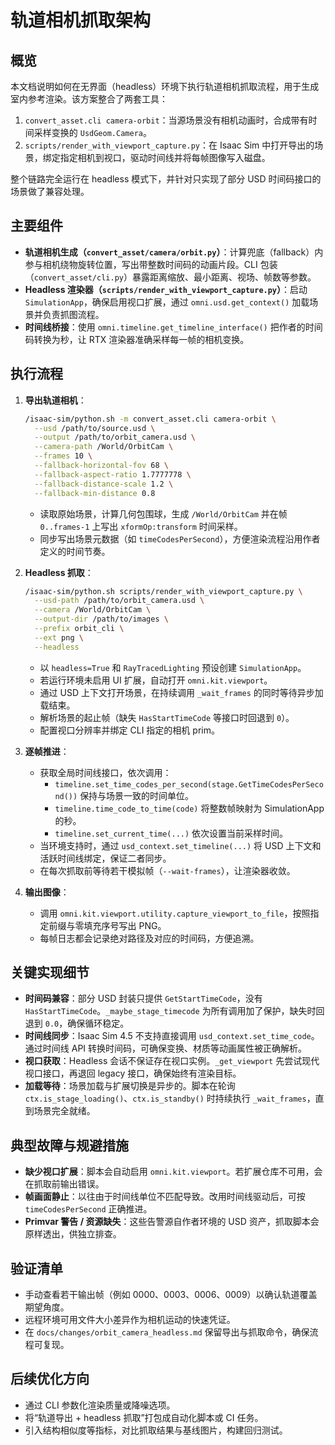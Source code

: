 # 轨道相机抓取架构

## 概览
本文档说明如何在无界面（headless）环境下执行轨道相机抓取流程，用于生成室内参考渲染。该方案整合了两套工具：

1. `convert_asset.cli camera-orbit`：当源场景没有相机动画时，合成带有时间采样变换的 `UsdGeom.Camera`。
2. `scripts/render_with_viewport_capture.py`：在 Isaac Sim 中打开导出的场景，绑定指定相机到视口，驱动时间线并将每帧图像写入磁盘。

整个链路完全运行在 headless 模式下，并针对只实现了部分 USD 时间码接口的场景做了兼容处理。

## 主要组件
- **轨道相机生成（`convert_asset/camera/orbit.py`）**：计算兜底（fallback）内参与相机绕物旋转位置，写出带整数时间码的动画片段。CLI 包装（`convert_asset/cli.py`）暴露距离缩放、最小距离、视场、帧数等参数。
- **Headless 渲染器（`scripts/render_with_viewport_capture.py`）**：启动 `SimulationApp`，确保启用视口扩展，通过 `omni.usd.get_context()` 加载场景并负责抓图流程。
- **时间线桥接**：使用 `omni.timeline.get_timeline_interface()` 把作者的时间码转换为秒，让 RTX 渲染器准确采样每一帧的相机变换。

## 执行流程
1. **导出轨道相机**：
   ```bash
   /isaac-sim/python.sh -m convert_asset.cli camera-orbit \
     --usd /path/to/source.usd \
     --output /path/to/orbit_camera.usd \
     --camera-path /World/OrbitCam \
     --frames 10 \
     --fallback-horizontal-fov 68 \
     --fallback-aspect-ratio 1.7777778 \
     --fallback-distance-scale 1.2 \
     --fallback-min-distance 0.8
   ```
   - 读取原始场景，计算几何包围球，生成 `/World/OrbitCam` 并在帧 `0..frames-1` 上写出 `xformOp:transform` 时间采样。
   - 同步写出场景元数据（如 `timeCodesPerSecond`），方便渲染流程沿用作者定义的时间节奏。

2. **Headless 抓取**：
   ```bash
   /isaac-sim/python.sh scripts/render_with_viewport_capture.py \
     --usd-path /path/to/orbit_camera.usd \
     --camera /World/OrbitCam \
     --output-dir /path/to/images \
     --prefix orbit_cli \
     --ext png \
     --headless
   ```
   - 以 `headless=True` 和 `RayTracedLighting` 预设创建 `SimulationApp`。
   - 若运行环境未启用 UI 扩展，自动打开 `omni.kit.viewport`。
   - 通过 USD 上下文打开场景，在持续调用 `_wait_frames` 的同时等待异步加载结束。
   - 解析场景的起止帧（缺失 `HasStartTimeCode` 等接口时回退到 `0`）。
   - 配置视口分辨率并绑定 CLI 指定的相机 prim。

3. **逐帧推进**：
   - 获取全局时间线接口，依次调用：
     - `timeline.set_time_codes_per_second(stage.GetTimeCodesPerSecond())` 保持与场景一致的时间单位。
     - `timeline.time_code_to_time(code)` 将整数帧映射为 SimulationApp 的秒。
     - `timeline.set_current_time(...)` 依次设置当前采样时间。
   - 当环境支持时，通过 `usd_context.set_timeline(...)` 将 USD 上下文和活跃时间线绑定，保证二者同步。
   - 在每次抓取前等待若干模拟帧（`--wait-frames`），让渲染器收敛。

4. **输出图像**：
   - 调用 `omni.kit.viewport.utility.capture_viewport_to_file`，按照指定前缀与零填充序号写出 PNG。
   - 每帧日志都会记录绝对路径及对应的时间码，方便追溯。

## 关键实现细节
- **时间码兼容**：部分 USD 封装只提供 `GetStartTimeCode`，没有 `HasStartTimeCode`。`_maybe_stage_timecode` 为所有调用加了保护，缺失时回退到 `0.0`，确保循环稳定。
- **时间线同步**：Isaac Sim 4.5 不支持直接调用 `usd_context.set_time_code`。通过时间线 API 转换时间码，可确保变换、材质等动画属性被正确解析。
- **视口获取**：Headless 会话不保证存在视口实例。`_get_viewport` 先尝试现代视口接口，再退回 legacy 接口，确保始终有渲染目标。
- **加载等待**：场景加载与扩展切换是异步的。脚本在轮询 `ctx.is_stage_loading()`、`ctx.is_standby()` 时持续执行 `_wait_frames`，直到场景完全就绪。

## 典型故障与规避措施
- **缺少视口扩展**：脚本会自动启用 `omni.kit.viewport`。若扩展仓库不可用，会在抓取前输出错误。
- **帧画面静止**：以往由于时间线单位不匹配导致。改用时间线驱动后，可按 `timeCodesPerSecond` 正确推进。
- **Primvar 警告 / 资源缺失**：这些告警源自作者环境的 USD 资产，抓取脚本会原样透出，供独立排查。

## 验证清单
- 手动查看若干输出帧（例如 0000、0003、0006、0009）以确认轨道覆盖期望角度。
- 远程环境可用文件大小差异作为相机运动的快速凭证。
- 在 `docs/changes/orbit_camera_headless.md` 保留导出与抓取命令，确保流程可复现。

## 后续优化方向
- 通过 CLI 参数化渲染质量或降噪选项。
- 将“轨道导出 + headless 抓取”打包成自动化脚本或 CI 任务。
- 引入结构相似度等指标，对比抓取结果与基线图片，构建回归测试。
